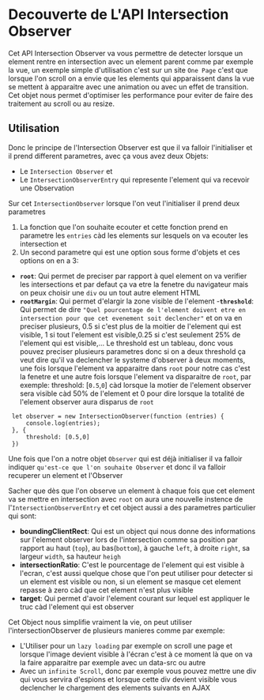# Decouverte de L'API Intersection Observer

Cet API Intersection Observer va vous permettre de detecter lorsque un element rentre en intersection avec un element parent comme par exemple la vue, un exemple simple d'utilisation c'est sur un site `One Page` c'est que lorsque l'on scroll on a envie que les elements qui apparaissent dans la vue se mettent à apparaitre avec une animation ou avec un effet de transition.
Cet objet nous permet d'optimiser les performance pour eviter de faire des traitement au scroll ou au resize.

## Utilisation

 Donc le principe de l'Intersection Observer est que il va falloir l'initialiser et il prend different parametres, avec ça vous avez deux Objets:

- Le `Intersection Observer` et
- Le `IntersectionObserverEntry` qui represente l'element qui va recevoir une Observation

Sur cet `IntersectionObserver` lorsque l'on veut l'initialiser il prend deux parametres

1. La fonction que l'on souhaite ecouter et cette fonction prend en parametre les `entries` càd les elements sur lesquels on va ecouter les intersection et
2. Un second parametre qui est une option sous forme d'objets et ces options on en a 3:

- **`root`**: Qui permet de preciser par rapport à quel element on va verifier les intersections et par defaut ça va etre la fenetre du navigateur mais on peux choisir une `div` ou un tout autre element HTML
- **`rootMargin`**: Qui permet d'elargir la zone visible de l'element
-**`threshold`**: Qui permet de dire `"Quel pourcentage de l'element doivent etre en intersection pour que cet evenement soit declencher"` et on va en preciser plusieurs, 0.5 si c'est plus de la moitier de l'element qui est visible, 1 si tout l'element est visible,0.25 si c'est seulement 25% de l'element qui est visible,...
Le threshold est un tableau, donc vous pouvez preciser plusieurs parametres donc si on a deux threshold ça veut dire qu'il va declencher le systeme d'observer à deux moments, une fois lorsque l'element va apparaitre dans `root` pour notre cas c'est la fenetre et une autre fois lorsque l'element va disparaitre de `root`, par exemple: threshold: [`0.5`,`0`] càd lorsque la motier de l'element observer sera visible càd 50% de l'element et 0 pour dire lorsque la totalité de l'element observer aura disparus de `root`

```{JS}
 let observer = new IntersectionObserver(function (entries) {
     console.log(entries);
 }, {
     threshold: [0.5,0]
 })
```

Une fois que l'on a notre objet `Observer` qui est déjà initialiser il va falloir indiquer `qu'est-ce que l'on souhaite Observer` et donc il va falloir recuperer un element et l'Observer

Sacher que dès que l'on observe un element à chaque fois que cet element va se mettre en intersection avec `root` on aura une nouvelle instence de l'`IntersectionObserverEntry` et cet object aussi a des parametres particulier qui sont:

- **boundingClientRect**: Qui est un object qui nous donne des informations sur l'element observer lors de l'intersection comme sa position par rapport au haut (`top`), au bas(`bottom`), à gauche `left`, à droite `right`, sa largeur `width`, sa hauteur `heigh`
- **intersectionRatio**: C'est le pourcentage de l'element qui est visible à l'ecran, c'est aussi quelque chose que l'on peut utiliser pour detecter si un element est visible ou non, si un element se masque cet element repasse à zero càd que cet element n'est plus visible
- **target**: Qui permet d'avoir l'element courant sur lequel est appliquer le truc càd l'element qui est observer

Cet Object nous simplifie vraiment la vie, on peut utiliser l'intersectionObserver de plusieurs manieres comme par exemple:

- L'Utiliser pour un `lazy loading` par exemple on scroll une page et lorsque l'image devient visible à l'écran c'est à ce moment là que on va la faire apparaitre par exemple avec un data-src ou autre
- Avec un `infinite Scroll`, donc par exemple vous pouvez mettre une div qui vous servira d'espions et lorsque cette div devient visible vous declencher le chargement des elements suivants en AJAX
